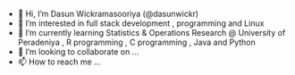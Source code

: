 - 👋 Hi, I’m Dasun Wickramasooriya (@dasunwickr)
- 👀 I’m interested in full stack development , programming and Linux
- 🌱 I’m currently learning Statistics & Operations Research @ University of Peradeniya , R programming , C programming , Java and Python
- 💞️ I’m looking to collaborate on ...
- 📫 How to reach me ...

<!---
dasunwickr/dasunwickr is a ✨ special ✨ repository because its `README.md` (this file) appears on your GitHub profile.
You can click the Preview link to take a look at your changes.
--->
